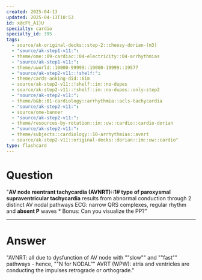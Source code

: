 ```yaml
---
created: 2025-04-13
updated: 2025-04-13T10:53
id: x@cFt_A1}U
specialty: cardio
specialty_id: 395
tags:
  - source/ak-original-decks::step-2::cheesy-dorian-(m3)
  - "source/ak-step1-v11:": 
  - theme/ome::09-cardiac::04-electricity::04-arrhythmias
  - "source/ak-step1-v11:": 
  - theme/uworld::10000-99999::19000-19999::19577
  - "source/ak-step2-v11::!shelf:": 
  - theme/cards-anking-did::6im
  - source/ak-step2-v11::!shelf::im::no-dupes
  - source/ak-step2-v11::!shelf::im::no-dupes::only-step2
  - "source/ak-step2-v11:": 
  - theme/b&b::01-cardiology::arrhythmia::acls-tachycardia
  - "source/ak-step2-v11:": 
  - source/ome-banner
  - "source/ak-step2-v11:": 
  - theme/resources-by-rotation::im::uw::cardio::cardio-dorian
  - "source/ak-step2-v11:": 
  - theme/subjects::cardiology::10-arrhythmias::avnrt
  - source/ak-step2-v11::original-decks::dorian::im::uw::cardio"
type: flashcard
---
```


# Question
"**AV node reentrant tachycardia (AVNRT)::1# type of paroxysmal supraventricular tachycardia** results from abnormal conduction through 2 distinct AV nodal pathways   ECG: narrow QRS complexes, regular rhythm and **absent P** waves  * Bonus: Can you visualize the PP?"

---

# Answer
"AVNRT: all due to dysfunction of AV node with ""slow"" and ""fast"" pathways - hence, ""N for NODAL"" AVRT (WPW): atria and ventricles are conducting the impulses retrograde or orthograde."